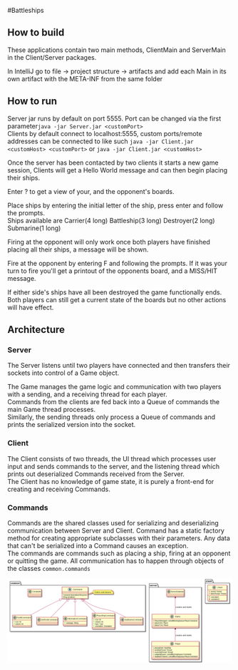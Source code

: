 #Battleships
## How to build
These applications contain two main methods, ClientMain and ServerMain in the Client/Server packages.

In IntelliJ go to file -> project structure -> artifacts and add each Main in its own artifact with the META-INF from the same folder

## How to run
Server jar runs by default on port 5555. Port can be changed via the first parameter`java -jar Server.jar <customPort>`\
Clients by default connect to localhost:5555, custom ports/remote addresses can be connected to like such `java -jar Client.jar <customHost> <customPort>` or `java -jar Client.jar <customHost>`

Once the server has been contacted by two clients it starts a new game session, Clients will get a Hello World message and can then begin placing their ships.

Enter ? to get a view of your, and the opponent's boards.

Place ships by entering the initial letter of the ship, press enter and follow the prompts.\
    Ships available are Carrier(4 long) Battleship(3 long) Destroyer(2 long) Submarine(1 long)

Firing at the opponent will only work once both players have finished placing all their ships, a message will be shown. 

Fire at the opponent by entering F and following the prompts. If it was your turn to fire you'll get a printout of the opponents board, and a MISS/HIT message.

If either side's ships have all been destroyed the game functionally ends. Both players can still get a current state of the boards but no other actions will have effect.

## Architecture

### Server
The Server listens until two players have connected and then transfers their sockets into control of a Game object.

The Game manages the game logic and communication with two players with a sending, and a receiving thread for each player.\
Commands from the clients are fed back into a Queue of commands the main Game thread processes.\
Similarly, the sending threads only process a Queue of commands and prints the serialized version into the socket.

### Client
The Client consists of two threads, the UI thread which processes user input and sends commands to the server, and the listening thread which prints out deserialized Commands received from the Server.\
The Client has no knowledge of game state, it is purely a front-end for creating and receiving Commands.

### Commands
Commands are the shared classes used for serializing and deserializing communication between Server and Client. Command has a static factory method for creating appropriate subclasses with their parameters. Any data that can't be serialized into a Command causes an exception.\
The commands are commands such as placing a ship, firing at an opponent or quitting the game.
All communication has to happen through objects of the classes `common.commands`

![ClassDiagram](ClassDiagram.png)
